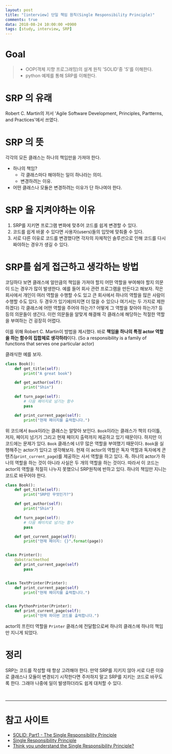 ```yaml
---
layout: post
title: "[interview] 단일 책임 원칙(Single Responsibility Principle)"
comments: true
data: 2018-08-24 10:00:00 +0900
tags: [study, interview, SRP]
---
```


# Goal

> - OOP(객체 지향 프로그래밍)의 설계 원칙 'SOLID'중 'S'를 이해한다.
> - python 예제를 통해 SRP를 이해한다.

# SRP 의 유래

Robert C. Martin의 저서 'Agile Software Development, Principles, Partterns, and Practices'에서 쓰였다.

# SRP 의 뜻

각각의 모든 클래스는 하나의 책임만을 가져야 한다.
- 하나의 책임?
  - 각 클래스마다 해야하는 일이 하나라는 의미.
  - 변경하려는 이유.
- 어떤 클래스나 모듈은 변경하려는 이유가 단 하나여야 한다.

# SRP 을 지켜야하는 이유

1. SRP를 지키면 프로그램 변화에 맞추어 코드를 쉽게 변경할 수 있다.
2. 코드를 쉽게 바꿀 수 있다면 사용자(users)들의 입맛에 맞춰줄 수 있다.
3. 서로 다른 이유로 코드를 변경했다면 각자의 자체적인 솔루션으로 인해 코드를 다시 짜야하는 경우가 생길 수 있다.

# SRP를 쉽게 접근하고 생각하는 방법

코딩하다 보면 클래스에 얼만큼의 책임을 가져야 할지 어떤 역할을 부여해야 할지 의문이 드는 경우가 많이 발생한다.
예를 들어 회사 관련 프로그램을 만든다고 해보자.
작은 회사에서 개인이 여러 역할을 수행할 수도 있고 큰 회사에서 하나의 역할을 많은 사람이 수행할 수도 있다.
두 경우가 있기에(따지면 더 많을 수 있으나 여기서는 두 가지로 제한하겠다) 각 클래스에 어떤 역할을 주어야 하는가? 어떻게 그 역할을 찾아야 하는가? 등등의 의문들이 생긴다.
이런 의문들을 알맞게 해결해 각 클래스에 해당하는 적절한 역할을 부여하는 건 굉장히 어렵다.

이를 위해 Robert C. Martin이 방법을 제시했다.
바로 **책임을 하나의 특정 actor 역할을 하는 함수의 집합체로 생각하라**이다.
(So a responsibility is a family of functions that serves one particular actor)

클래식한 예를 보자.

~~~python
class Book():
    def get_title(self):
        print("A great book")

    def get_author(self):
        print("Shin")

    def turn_page(self):
        # 다음 페이지로 넘기는 함수
        pass

    def print_current_page(self):
        print("현재 페이지를 출력합니다.")
~~~

위 코드에서 `Book`이라는 클래스는 알맞아 보인다.
`Book`이라는 클래스가 책의 타이틀, 저자, 페이지 넘기기 그리고 현재 페이지 출력까지 제공하고 있기 때문이다.
하지만 이 코드에는 문제가 있다.
`Book` 클래스에 너무 많은 역할을 부여했기 때문이다.
`Book`을 실행해주는 actor가 있다고 생각해보자.
현재 이 actor의 역할은 독자 역할과 독자에게 콘텐츠(`print_current_page`)를 제공하는 사서 역할을 하고 있다.
즉. 하나의 actor가 하나의 역할을 하는 것이 아니라 사실은 두 개의 역할을 하는 것이다.
따라서 이 코드는 actor의 역할을 적절히 나누지 못했으니 SRP원칙에 반하고 있다.
하나의 책임만 지니는 코드로 바꾸어야 한다.

~~~python
class Book():
    def get_title(self):
        print("SRP란 무엇인가?")

    def get_author(self):
        print("Shin")

    def turn_page(self):
        # 다음 페이지로 넘기는 함수
        pass

    def get_current_page(self):
        print("현재 페이지: {}".format(page))


class Printer():
    @abstractmethod
    def print_current_page(self)
        pass


class TextPrinter(Printer):
    def print_current_page(self)
        print("현재 페이지를 출력합니다.")


class PythonPrinter(Printer):
    def print_current_page(self):
        print("현재 파이썬 코드를 출력합니다.")
~~~

actor의 프린터 역할을 `Printer` 클래스에 전달함으로써 하나의 클래스에 하나의 책임만 지니게 되었다.

# 정리

SRP는 코드를 작성할 때 항상 고려해야 한다.
만약 SRP를 지키지 않아 서로 다른 이유로 클래스나 모듈이 변경되기 시작한다면 주저하지 말고 SRP를 지키는 코드로 바꾸도록 한다.
그래야 나중에 일이 발생하더라도 쉽게 대처할 수 있다.

<br>
<hr>

# 참고 사이트

- [SOLID: Part1 - The Single Responsibility Principle](https://code.tutsplus.com/tutorials/solid-part-1-the-single-responsibility-principle--net-36074)
- [Single Responsibility Principle](https://en.wikipedia.org/wiki/Single_responsibility_principle)
- [Think you understand the Single Responsibility Principle?](https://hackernoon.com/you-dont-understand-the-single-responsibility-principle-abfdd005b137)
